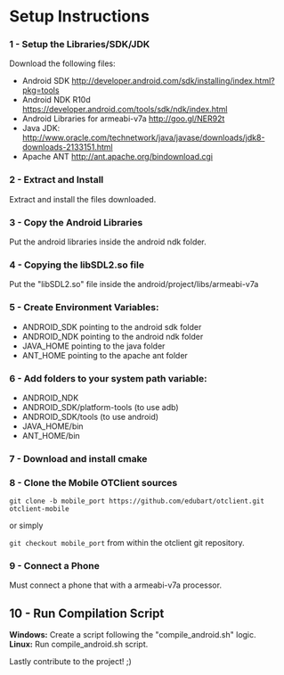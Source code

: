 # Setup Instructions
### 1 - Setup the Libraries/SDK/JDK
Download the following files:
* Android SDK http://developer.android.com/sdk/installing/index.html?pkg=tools
* Android NDK R10d https://developer.android.com/tools/sdk/ndk/index.html
* Android Libraries for armeabi-v7a http://goo.gl/NER92t
* Java JDK: http://www.oracle.com/technetwork/java/javase/downloads/jdk8-downloads-2133151.html
* Apache ANT http://ant.apache.org/bindownload.cgi

### 2 - Extract and Install
Extract and install the files downloaded.

### 3 - Copy the Android Libraries
Put the android libraries inside the android ndk folder.

### 4 - Copying the libSDL2.so file
Put the "libSDL2.so" file inside the android/project/libs/armeabi-v7a

### 5 - Create Environment Variables:
- ANDROID_SDK pointing to the android sdk folder
- ANDROID_NDK pointing to the android ndk folder
- JAVA_HOME pointing to the java folder
- ANT_HOME pointing to the apache ant folder

### 6 - Add folders to your system path variable:
- ANDROID_NDK
- ANDROID_SDK/platform-tools (to use adb)
- ANDROID_SDK/tools (to use android)
- JAVA_HOME/bin
- ANT_HOME/bin

### 7 - Download and install cmake

### 8 - Clone the Mobile OTClient sources
`git clone -b mobile_port https://github.com/edubart/otclient.git otclient-mobile`

or simply

`git checkout mobile_port` from within the otclient git repository.

### 9 - Connect a Phone
Must connect a phone that with a armeabi-v7a processor.

## 10 - Run Compilation Script
**Windows:** Create a script following the "compile_android.sh" logic.<br/>
**Linux:** Run compile_android.sh script.<br/>

Lastly contribute to the project! ;)